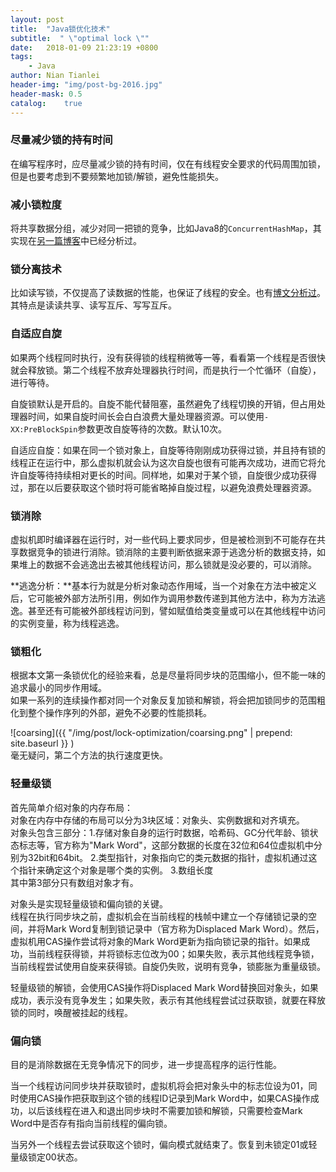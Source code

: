```yaml
---
layout: post
title:  "Java锁优化技术"
subtitle:  " \"optimal lock \""
date:   2018-01-09 21:23:19 +0800
tags:
    - Java
author: Nian Tianlei
header-img: "img/post-bg-2016.jpg"
header-mask: 0.5
catalog:    true
---
```


### 尽量减少锁的持有时间
在编写程序时，应尽量减少锁的持有时间，仅在有线程安全要求的代码周围加锁，但是也要考虑到不要频繁地加锁/解锁，避免性能损失。  
### 减小锁粒度
将共享数据分组，减少对同一把锁的竞争，比如Java8的`ConcurrentHashMap`，其实现在[另一篇博客](https://niantianlei.github.io/2017/12/28/ConcurrentHashMap/)中已经分析过。  
### 锁分离技术
比如读写锁，不仅提高了读数据的性能，也保证了线程的安全。也有[博文分析过](https://niantianlei.github.io/2017/07/24/java-lock/)。其特点是读读共享、读写互斥、写写互斥。  
### 自适应自旋
如果两个线程同时执行，没有获得锁的线程稍微等一等，看看第一个线程是否很快就会释放锁。第二个线程不放弃处理器执行时间，而是执行一个忙循环（自旋），进行等待。  

自旋锁默认是开启的。自旋不能代替阻塞，虽然避免了线程切换的开销，但占用处理器时间，如果自旋时间长会白白浪费大量处理器资源。可以使用``-XX:PreBlockSpin``参数更改自旋等待的次数。默认10次。  

自适应自旋：如果在同一个锁对象上，自旋等待刚刚成功获得过锁，并且持有锁的线程正在运行中，那么虚拟机就会认为这次自旋也很有可能再次成功，进而它将允许自旋等待持续相对更长的时间。同样地，如果对于某个锁，自旋很少成功获得过，那在以后要获取这个锁时将可能省略掉自旋过程，以避免浪费处理器资源。  
### 锁消除
虚拟机即时编译器在运行时，对一些代码上要求同步，但是被检测到不可能存在共享数据竞争的锁进行消除。锁消除的主要判断依据来源于逃逸分析的数据支持，如果堆上的数据不会逃逸出去被其他线程访问，那么锁就是没必要的，可以消除。  

**逃逸分析：**基本行为就是分析对象动态作用域，当一个对象在方法中被定义后，它可能被外部方法所引用，例如作为调用参数传递到其他方法中，称为方法逃逸。甚至还有可能被外部线程访问到，譬如赋值给类变量或可以在其他线程中访问的实例变量，称为线程逃逸。  
### 锁粗化
根据本文第一条锁优化的经验来看，总是尽量将同步块的范围缩小，但不能一味的追求最小的同步作用域。  
如果一系列的连续操作都对同一个对象反复加锁和解锁，将会把加锁同步的范围粗化到整个操作序列的外部，避免不必要的性能损耗。  

![coarsing]({{ "/img/post/lock-optimization/coarsing.png" | prepend: site.baseurl }} )  
毫无疑问，第二个方法的执行速度更快。  
### 轻量级锁
首先简单介绍对象的内存布局：  
对象在内存中存储的布局可以分为3块区域：对象头、实例数据和对齐填充。  
对象头包含三部分：1.存储对象自身的运行时数据，哈希码、GC分代年龄、锁状态标志等，官方称为"Mark Word"，这部分数据的长度在32位和64位虚拟机中分别为32bit和64bit。  2.类型指针，对象指向它的类元数据的指针，虚拟机通过这个指针来确定这个对象是哪个类的实例。  3.数组长度  
其中第3部分只有数组对象才有。  

对象头是实现轻量级锁和偏向锁的关键。  
线程在执行同步块之前，虚拟机会在当前线程的栈帧中建立一个存储锁记录的空间，并将Mark Word复制到锁记录中（官方称为Displaced Mark Word）。然后，虚拟机用CAS操作尝试将对象的Mark Word更新为指向锁记录的指针。如果成功，当前线程获得锁，并将锁标志位改为00；如果失败，表示其他线程竞争锁，当前线程尝试使用自旋来获得锁。自旋仍失败，说明有竞争，锁膨胀为重量级锁。    

轻量级锁的解锁，会使用CAS操作将Displaced Mark Word替换回对象头，如果成功，表示没有竞争发生；如果失败，表示有其他线程尝试过获取锁，就要在释放锁的同时，唤醒被挂起的线程。  
### 偏向锁
目的是消除数据在无竞争情况下的同步，进一步提高程序的运行性能。  

当一个线程访问同步块并获取锁时，虚拟机将会把对象头中的标志位设为01，同时使用CAS操作把获取到这个锁的线程ID记录到Mark Word中，如果CAS操作成功，以后该线程在进入和退出同步块时不需要加锁和解锁，只需要检查Mark Word中是否存有指向当前线程的偏向锁。    

当另外一个线程去尝试获取这个锁时，偏向模式就结束了。恢复到未锁定01或轻量级锁定00状态。  